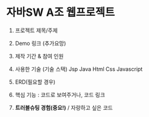 # 자바SW A조 웹프로젝트

<!--### 4단계 : 각 프로젝트 저장소의 [README.md](http://README.md)파일에 프로젝트 상세 설명 작성-->

1. 프로젝트 제목/주제

2. Demo 링크
(추가요망)

3. 제작 기간 & 참여 인원


4. 사용한 기술 (기술 스택)
Jsp Java
Html Css Javascript 

5. ERD(필요할 경우)

6. 핵심 기능 : 코드로 보여주거나, 코드 링크


7. **트러블슈팅 경험(중요!)** / 자랑하고 싶은 코드
